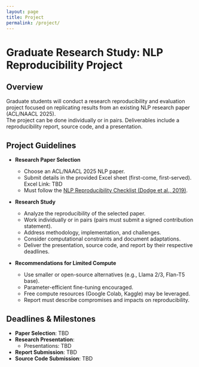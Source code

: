 ```yaml
---
layout: page
title: Project
permalink: /project/
---
```

# Graduate Research Study: NLP Reproducibility Project

## Overview
Graduate students will conduct a research reproducibility and evaluation project focused on replicating results from an existing NLP research paper (ACL/NAACL 2025).  
The project can be done individually or in pairs. Deliverables include a reproducibility report, source code, and a presentation.

## Project Guidelines
- **Research Paper Selection**
  - Choose an ACL/NAACL 2025 NLP paper.
  - Submit details in the provided Excel sheet (first-come, first-served). Excel Link: TBD
  - Must follow the [NLP Reproducibility Checklist (Dodge et al., 2019)](https://aclanthology.org/2023.findings-acl.809.pdf).

- **Research Study**
  - Analyze the reproducibility of the selected paper.
  - Work individually or in pairs (pairs must submit a signed contribution statement).
  - Address methodology, implementation, and challenges.
  - Consider computational constraints and document adaptations.
  - Deliver the presentation, source code, and report by their respective deadlines.

- **Recommendations for Limited Compute**
  - Use smaller or open-source alternatives (e.g., Llama 2/3, Flan-T5 base).
  - Parameter-efficient fine-tuning encouraged.
  - Free compute resources (Google Colab, Kaggle) may be leveraged.
  - Report must describe compromises and impacts on reproducibility.

## Deadlines & Milestones
- **Paper Selection**: TBD
- **Research Presentation**:  
  - Presentations: TBD
- **Report Submission**: TBD
- **Source Code Submission**: TBD


